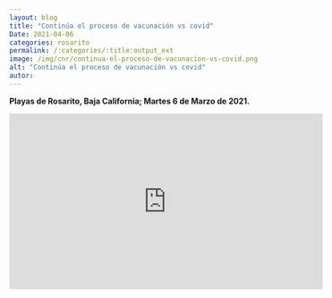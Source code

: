 ```yaml
---
layout: blog
title: "Continúa el proceso de vacunación vs covid"
Date: 2021-04-06
categories: rosarito
permalink: /:categories/:title:output_ext
image: /img/cnr/continua-el-proceso-de-vacunacion-vs-covid.png
alt: "Continúa el proceso de vacunación vs covid"
autor:
---
```


**Playas de Rosarito, Baja California; Martes 6 de Marzo de 2021.** 

<div class="embed-responsive embed-responsive-16by9">

<iframe width="560" height="315" src="https://www.youtube.com/embed/5kGJeMW5JjQ" title="YouTube video player" frameborder="0" allow="accelerometer; autoplay; clipboard-write; encrypted-media; gyroscope; picture-in-picture" allowfullscreen></iframe>

